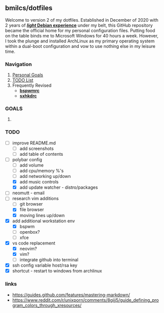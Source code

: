 ## bmilcs/dotfiles

Welcome to version 2 of my dotfiles. Established in December of 2020 with 2 years of [***light* Debian experience**](https://github.com/bmilcs/linux) under my belt, this GitHub repository became the official home for my personal configuration files. Putting food on the table binds me to Microsoft Windows for 40 hours a week. However, I took the plunge and installed ArchLinux as my primary operating system within a dual-boot configuration and vow to use nothing else in my leisure time. 

### Navigation 

  1. [Personal Goals](#goals)
  2. [TODO List](#todo)
  3. Frequently Revised 
      - [**bspwmrc**](.config/bspwm/bspwmrc)
      - [**sxhkdrc**](.config/sxhkd/sxhkdrc)
  
<a name="goals"/>

### GOALS
   1. 

<a name="todo"/>

### TODO

- [ ] improve README.md
    - [ ] add screenshots
    - [ ] add table of contents
- [ ] polybar config
    - [ ] add volume
    - [ ] add cpu/memory %'s
    - [ ] add networking up/down
    - [x] add music controls
    - [x] add update watcher - distro/packages
- [ ] neomutt - email
- [ ] research vim additions
    - [ ] git browser
    - [x] file browser
    - [x] moving lines up/down 
- [x] add additional workstation env
    - [x] bspwm
    - [ ] openbox?
    - [ ] xfce
- [x] vs code replacement
    - [x] neovim?
    - [x] vim?
    - [ ] integrate github into terminal
- [x] ssh config variable host/rsa key
- [x] shortcut - restart to windows from archlinux

### links

- https://guides.github.com/features/mastering-markdown/ 
- https://www.reddit.com/r/unixporn/comments/8giij5/guide_defining_program_colors_through_xresources/

